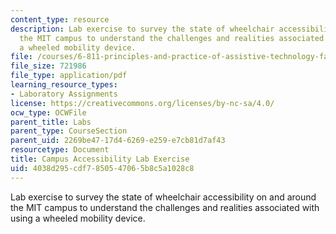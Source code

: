 ```yaml
---
content_type: resource
description: Lab exercise to survey the state of wheelchair accessibility on and around
  the MIT campus to understand the challenges and realities associated with using
  a wheeled mobility device.
file: /courses/6-811-principles-and-practice-of-assistive-technology-fall-2014/4038d295cdf7850547065b8c5a1028c8_MIT6_811F14_CampusAccess.pdf
file_size: 721986
file_type: application/pdf
learning_resource_types:
- Laboratory Assignments
license: https://creativecommons.org/licenses/by-nc-sa/4.0/
ocw_type: OCWFile
parent_title: Labs
parent_type: CourseSection
parent_uid: 2269be47-17d4-6269-e259-e7cb81d7af43
resourcetype: Document
title: Campus Accessibility Lab Exercise
uid: 4038d295-cdf7-8505-4706-5b8c5a1028c8
---
```

Lab exercise to survey the state of wheelchair accessibility on and around the MIT campus to understand the challenges and realities associated with using a wheeled mobility device.